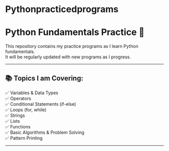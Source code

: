 # Pythonpracticedprograms
# Python Fundamentals Practice 🚀

This repository contains my practice programs as I learn Python fundamentals.  
It will be regularly updated with new programs as I progress.

---

## 📚 Topics I am  Covering:

✅ Variables & Data Types  
✅ Operators  
✅ Conditional Statements (if-else)  
✅ Loops (for, while)  
✅ Strings  
✅ Lists  
✅ Functions  
✅ Basic Algorithms & Problem Solving  
✅ Pattern Printing  

---



